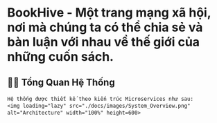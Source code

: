 # BookHive - Một trang mạng xã hội, nơi mà chúng ta có thể chia sẻ và bàn luận với nhau về thế giới của những cuốn sách.
## 👩‍💻 Tổng Quan Hệ Thống
    Hệ thống được thiết kế theo kiến trúc Microservices như sau:
    <img loading="lazy" src="./docs/images/System_Overview.png" alt="Architecture" width="100%" height=600>
